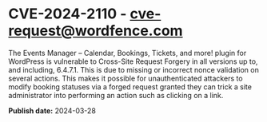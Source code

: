 # CVE-2024-2110 - cve-request@wordfence.com

The Events Manager – Calendar, Bookings, Tickets, and more! plugin for WordPress is vulnerable to Cross-Site Request Forgery in all versions up to, and including, 6.4.7.1. This is due to missing or incorrect nonce validation on several actions. This makes it possible for unauthenticated attackers to modify booking statuses via a forged request granted they can trick a site administrator into performing an action such as clicking on a link.

**Publish date:** 2024-03-28

